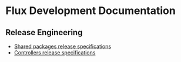 # Flux Development Documentation

## Release Engineering

- [Shared packages release specifications](release/pkg.md)
- [Controllers release specifications](release/controllers.md)

